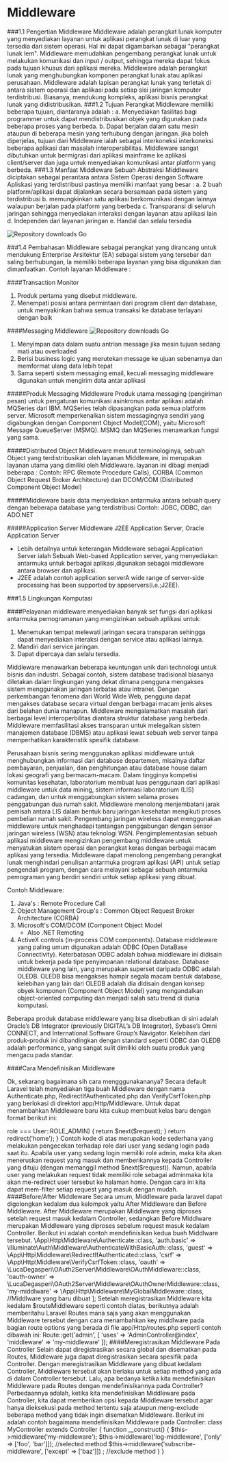 # Middleware
###1.1  Pengertian Middleware
Middleware adalah perangkat lunak komputer yang menyediakan layanan untuk aplikasi perangkat lunak di luar yang tersedia dari sistem operasi. Hal ini dapat digambarkan sebagai "perangkat lunak lem". Middleware memudahkan pengembang perangkat lunak untuk melakukan komunikasi dan input / output, sehingga mereka dapat fokus pada tujuan khusus dari aplikasi mereka. Middleware adalah perangkat lunak yang menghubungkan komponen perangkat lunak atau aplikasi perusahaan. Middleware adalah lapisan perangkat lunak yang terletak di antara sistem operasi dan aplikasi pada setiap sisi jaringan komputer terdistribusi. Biasanya, mendukung kompleks, aplikasi bisnis perangkat lunak yang didistribusikan.
###1.2  Tujuan
Perangkat Middleware memiliki beberapa tujuan, diantaranya adalah :
a.       Menyediakan fasilitas bagi programmer untuk dapat mendistribusikan objek yang digunakan pada beberapa proses yang berbeda.
b.      Dapat berjalan dalam satu mesin ataupun di beberapa mesin yang terhubung dengan jaringan.
jika boleh diperjelas, tujuan dari Middleware ialah sebagai interkoneksi interkoneksi beberapa aplikasi dan masalah interoperabilitas. Middleware sangat dibutuhkan untuk bermigrasi dari aplikasi mainframe ke aplikasi client/server dan juga untuk menyediakan komunikasi antar platform yang berbeda.
###1.3  Manfaat Middleware
Sebuah Abstraksi Middleware diciptakan sebagai perantara antara Sistem Operasi dengan Software Apliskasi yang terdistribusi pastinya memiliki manfaat yang besar :
a.       2 buah platform/aplikasi dapat dijalankan secara bersamaan pada sistem yang terdistribusi
b.      memungkinkan satu aplikasi berkomunikasi dengan lainnya walaupun berjalan pada platform yang berbeda
c.       Transparansi di seluruh jaringan sehingga menyediakan interaksi dengan layanan atau aplikasi lain
d.      Independen dari layanan jaringan
e.       Handal dan selalu tersedia

![Repository downloads Go](images/middleware.png)

###1.4 Pembahasan
Middleware sebagai perangkat yang dirancang untuk mendukung Enterprise Arsitektur (EA) sebagai sistem yang tersebar dan saling berhubungan, Ia memiliki beberapa layanan yang bisa digunakan dan dimanfaatkan.
Contoh layanan Middleware :

####Transaction Monitor
1. Produk pertama yang disebut middleware.
2. Menempati posisi antara permintaan dari program client dan database, untuk menyakinkan bahwa semua transaksi ke database terlayani dengan baik

####Messaging Middleware
![Repository downloads Go](images/layanan.png)

1. Menyimpan data dalam suatu antrian message jika mesin tujuan sedang mati atau overloaded
2. Berisi business logic yang merutekan message ke ujuan sebenarnya dan memformat ulang data lebih tepat
3. Sama seperti sistem messaging email, kecuali messaging middleware digunakan untuk mengirim data antar aplikasi

#####Produk Messaging Middleware
Produk utama messaging (pengiriman pesan) untuk pengaturan komunikasi asinkronus antar aplikasi adalah MQSeries dari IBM. MQSeries telah dipasangkan pada semua platform server. Microsoft memperkenalkan sistem messagingnya sendiri yang digabungkan dengan Component Object Model(COM), yaitu Microsoft Message QueueServer (MSMQ). MSMQ dan MQSeries menawarkan fungsi yang sama.

#####Distributed Object Middleware
menurut terminologinya, sebuah Object yang terdistribusikan oleh layanan Middleware, ini merupakan layanan utama yang dimiliki oleh Middleware. layanan ini dibagi menjadi beberapa :
Contoh: RPC (Remote Procedure Calls), CORBA (Common Object Request Broker Architecture) dan DCOM/COM (Distributed Component Object Model)

#####Middleware basis data
menyediakan antarmuka antara sebuah query dengan beberapa database yang terdistribusi
Contoh: JDBC, ODBC, dan ADO.NET

#####Application Server Middleware
J2EE Application Server, Oracle Application Server
- Lebih detailnya untuk keterangan Middleware sebagai Application Server ialah Sebuah Web-based Application server, yang menyediakan antarmuka untuk berbagai aplikasi,digunakan sebagai middleware antara browser dan aplikasi.
- J2EE adalah contoh application serverA wide range of server-side processing has been supported by appservers(i.e.;J2EE).

###1.5 Lingkungan Komputasi
 
####Pelayanan middleware menyediakan banyak set fungsi dari aplikasi antarmuka pemogramanan yang mengizinkan sebuah aplikasi untuk:
1.    Menemukan tempat melewati jaringan secara transparan sehingga dapat menyediakan interaksi dengan service atau aplikasi lainnya.
2.    Mandiri dari service jaringan.
3.    Dapat dipercaya dan selalu tersedia.

Middleware menawarkan beberapa keuntungan unik dari technologi untuk bisnis dan industri. Sebagai contoh, sistem database tradisional biasanya diletakan dalam lingkungan yang dekat dimana pengguna mengakses sistem menggunakan jaringan terbatas atau intranet. Dengan perkembangan fenomena dari World Wide Web, pengguna dapat mengakses database secara virtual dengan berbagai macam jenis akses dari belahan dunia manapun. Middleware mengalamatkan masalah dari berbagai level interoperbilitas diantara struktur database yang berbeda. Middleware memfasilitasi akses transparan untuk melegalkan sistem manajemen database (DBMS) atau aplikasi lewat sebuah web server tanpa memperhatikan karakteristik spesifik database. 

Perusahaan bisnis sering menggunakan aplikasi middleware untuk menghubungkan informasi dari database departemen, misalnya daftar pembayaran, penjualan, dan penghitungan atau database house dalam lokasi geografi yang bermacam-macam. Dalam tingginya kompetisi komunitas kesehatan, laboratorium membuat luas penggunaan dari aplikasi middleware untuk data mining, sistem informasi laboratorium (LIS) cadangan, dan untuk menggabungkan sistem selama proses penggabungan dua rumah sakit. Middleware menolong menjembatani jarak pemisah antara LIS dalam bentuk baru jaringan kesehatan mengikuti proses pembelian rumah sakit. Pengembang jaringan wireless dapat menggunakan middleware untuk menghadapi tantangan penggabungan dengan sensor jaringan wireless (WSN) atau teknologi WSN. Pengimplementasian sebuah aplikasi middleware mengizinkan pengembang middleware untuk menyatukan sistem operasi dan perangkat keras dengan berbagai macam aplikasi yang tersedia. Middleware dapat menolong pengembang perangkat lunak menghindari penulisan antarmuka program aplikasi (API) untuk setiap pengendali program, dengan cara melayani sebagai sebuah antarmuka pemograman yang berdiri sendiri untuk setiap aplikasi yang dibuat. 

Contoh Middleware:

1. Java's : Remote Procedure Call
2. Object Management Group's : Common Object Request Broker Architecture (CORBA)
3. Microsoft's COM/DCOM (Component Object Model
    - Also .NET Remoting
4. ActiveX controls (in-process COM components).
Database middleware yang paling umum digunakan adalah ODBC (Open DataBase Connectivity). Keterbatasan ODBC adalah bahwa middleware ini didisain untuk bekerja pada tipe penyimpanan relational database. Database middleware yang lain, yang merupakan superset daripada ODBC adalah OLEDB. OLEDB bisa mengakses hampir segala macam bentuk database, kelebihan yang lain dari OLEDB adalah dia didisain dengan konsep obyek komponen (Component Object Model) yang mengandalkan object-oriented computing dan menjadi salah satu trend di dunia komputasi.

Beberapa produk database middleware yang bisa disebutkan di sini adalah Oracle’s DB Integrator (previously DIGITAL’s DB Integrator), Sybase’s Omni CONNECT, and International Software Group’s Navigator. Kelebihan dari produk-produk ini dibandingkan dengan standard seperti ODBC dan OLEDB adalah performance, yang sangat sulit dimiliki oleh suatu produk yang mengacu pada standar.

####Cara Mendefinisikan Middleware

Ok, sekarang bagaimana sih cara mengggunakananya? Secara default Laravel telah menyediakan tiga buah Middleware dengan nama Authenticate.php, RedirectIfAuthenticated.php dan VerifyCsrfToken.php yang berlokasi di direktori app/Http/Middleware. Untuk dapat menambahkan Middleware baru kita cukup membuat kelas baru dengan format berikut ini:

<?php

namespace App\Http\Middleware;

use Closure;

class MyMiddleware
{
    public function handle($request, Closure $next)
    {
        //letakkan kode kamu disini...
    }
}
Seperti yang terlihat pada kode diatas, dalam setiap Middleware terdapat sebuah method khusus yang bernama handle(). Method tersebut memiliki dua buah parameter yaitu Illuminate\Http\Request $request dan Closure $next. Method ini akan dipanggil secara otomatis oleh Laravel ketika kita meregistrasikan middleware tersebut. Lalu, kode seperti apakah yang harus kita letakkan di dalam method handle() tersebut. Berikut ini adalah contoh bagaimana membuat mendefinisikan method handle() yang digunnakan untuk memfilter setiap request agar alamat yang dituju hanya dapat diakses oleh user dengan role admin.

public function handle($request, Closure $next)
{
    $user = Auth::user();
    if($user->role === User::ROLE_ADMIN) {
        return $next($request);
    }

    return redirect('home');
}
Contoh kode di atas merupakan kode sederhana yang melakukan pengecekan terhadap role dari user yang sedang login pada saat itu. Apabila user yang sedang login memiliki role admin, maka kita akan meneruskan request yang masuk dan memberikannya kepada Controller yang dituju (dengan memanggil method $next($request)). Namun, apabila user yang melakukan request tidak memiliki role sebagai adminmaka kita akan me-redirect user tersebut ke halaman home. Dengan cara ini kita dapat mem-filter setiap request yang masuk dengan mudah.

####Before/After Middleware

Secara umum, Middleware pada laravel dapat digolongkan kedalam dua kelompok yaitu After Middleware dan Before Middleware. After Middleware merupakan Middleware yang diproses setelah request masuk kedalam Controller, sedangkan Before Middlware merupakan Middleware yang diproses sebelum request masuk kedalam Controller. Berikut ini adalah contoh mendefinisikan kedua buah Middlware tersebut.

<?php

namespace App\Http\Middleware;

use Closure;

class BeforeMiddleware
{
    public function handle($request, Closure $next)
    {
        //lakukan sesuatu terhadap request yang masuk..

        return $next($request)
    }
}
Contoh kode di atas merupakan contoh bagaimana mendefinisikan sebuah Before Middleware pada Laravel. Pada kode tersebut terlihat bahwa request yang masuk akan diproses terlebih dahulu sebelum diteruskan ke Controller yang dituju.

<?php

namespace App\Http\Middleware;

use Closure;

class AfterMiddleware
{
    public function handle($request, Closure $next)
    {
        $response = $next($request);

        //lakukan sesuatu terhadap response yang diperoleh

        return $response
    }
}
Berbeda dengan ‘Before Middleware’, pada After Middleware kita meneruskan request yang masuk ke Controller yang dituju terlebih dahulu hingga mendapatkan response dari Controller tersebut. Setelah mendapatkan response yang dimaksud, kita akan memprosesnya lebih lanjut sebelum nantinya dikembalikan ke web browser untuk kemudian di render.

####Meregistrasikan Middlware Secara Global

Setiap Middleware yang dibuat dapat diregistrasikan secara global sehingga Middleware terssebut akan selalu dipanggil setiap ada request yang masuk. untuk dapat meregistrasikan Middleware yang dibuat secara global, kita dapat menambahkannya di dalam file app/Http/Kernel.php seperti contoh di bawah ini:

protected $middleware = [
    \Illuminate\Foundation\Http\Middleware\CheckForMaintenanceMode::class,
    \App\Http\Middleware\EncryptCookies::class,
    \Illuminate\Cookie\Middleware\AddQueuedCookiesToResponse::class,
    \Illuminate\Session\Middleware\StartSession::class,
    \Illuminate\View\Middleware\ShareErrorsFromSession::class,

    \App\Http\Middleware\MyGlobalMiddleware::class, //Middlware yang baru dibuat
];

####Meregistrasikan Middlware Pada Routes

Selain dapat didefinisikan secara global, komponen Middleware yang dibuat juga dapat diregistrasikan secara spesifik untuk digunakan pada Routes tertentu dengan cara menambahkan nama Middleware yang dibuat kedalam file app/Http/Kernel.php seperti contoh dibawah ini:

protected $routeMiddleware = [
    'auth' => \App\Http\Middleware\Authenticate::class,
    'auth.basic' => \Illuminate\Auth\Middleware\AuthenticateWithBasicAuth::class,
    'guest' => \App\Http\Middleware\RedirectIfAuthenticated::class,
    'csrf' => \App\Http\Middleware\VerifyCsrfToken::class,
    'oauth' => \LucaDegasperi\OAuth2Server\Middleware\OAuthMiddleware::class,
    'oauth-owner' => \LucaDegasperi\OAuth2Server\Middleware\OAuthOwnerMiddleware::class,
    'my-middlware' => \App\Http\Middleware\MyGlobalMiddleware::class, //Middlware yang baru dibuat
];
Setelah meregistrasikan Middleware kita kedalam $routeMiddleware seperti contoh diatas, berikutnya adalah memberitahu Laravel Routes mana saja yang akan menggunakan Middleware tersebut dengan cara menambahkan key middlware pada bagian route options yang berada di file app/Http/routes.php seperti contoh dibawah ini:

Route::get('admin', [
    'uses' => 'AdminController@index',
    'middleware' => 'my-middleware'
]);

####Meregistrasikan Middleware Pada Controller

Selain dapat diregistrasikan secara global dan disematkan pada Routes, Middleware juga dapat diregistrasikan secara spesifik pada Controller. Dengan meregistrasikan Middleware yang dibuat kedalam Controller, Middleware tersebut akan berlaku untuk setiap method yang ada di dalam Controller tersebut. Lalu, apa bedanya ketika kita mendefinisikan Middleware pada Routes dengan mendefinisikannya pada Controller? Perbedaannya adalah, ketika kita mendefinisikan Middleware pada Controller, kita dapat memberikan opsi kepada Middleware tersebut agar hanya dieksekusi pada method tertentu saja ataupun meng-exclude beberapa method yang tidak ingin disematkan Middleware. Berikut ini adalah contoh bagaimana mendefinisikan Middleware pada Controller:

class MyController extends Controller
{
    function __construct()
    {
        $this->middleware('my-middleware');
        $this->middleware('log-middleware', ['only' => ['foo', 'bar']]); //selected method
        $this->middleware('subscribe-middleware', ['except' => ['baz']]) ; //exclude method
    }
}  
